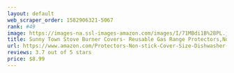 ```yaml
---
layout: default 
﻿web_scraper_order: 1582906321-5067
rank: #49
image: https://images-na.ssl-images-amazon.com/images/I/71MBdi1B%2BPL.jpg
title: Sunny Town Stove Burner Covers- Reusable Gas Range Protectors,Non-stick Stovetop Burner…
url: https://www.amazon.com/Protectors-Non-stick-Cover-Size-Dishwasher-Heat-resistant/dp/B07CDCVFXV/ref=zg_mw_appliances_49?_encoding=UTF8&psc=1&refRID=M7PB36KB41DN6B2Q64BK
reviews: 3.7 out of 5 stars
price: $8.99 
---
```

